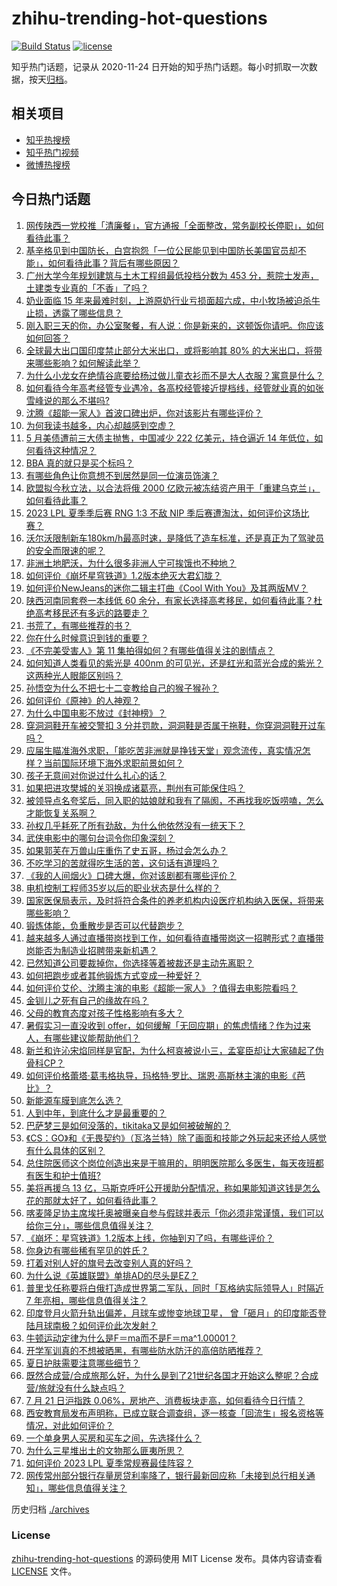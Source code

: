 # zhihu-trending-hot-questions

[![Build Status](https://github.com/justjavac/zhihu-trending-hot-questions/workflows/ci/badge.svg?branch=master)](https://github.com/justjavac/zhihu-trending-hot-questions/actions)
[![license](https://img.shields.io/github/license/justjavac/zhihu-trending-hot-questions)](https://github.com/justjavac/zhihu-trending-hot-questions/blob/master/LICENSE)

知乎热门话题，记录从 2020-11-24
日开始的知乎热门话题。每小时抓取一次数据，按天[归档](./archives)。

## 相关项目

- [知乎热搜榜](https://github.com/justjavac/zhihu-trending-top-search)
- [知乎热门视频](https://github.com/justjavac/zhihu-trending-hot-video)
- [微博热搜榜](https://github.com/justjavac/weibo-trending-hot-search)

## 今日热门话题

<!-- BEGIN -->
<!-- 最后更新时间 Sat Jul 22 2023 07:14:42 GMT+0800 (China Standard Time) -->

1. [网传陕西一党校推「清廉餐」，官方通报「全面整改，常务副校长停职」，如何看待此事？](https://www.zhihu.com/question/613233166)
1. [基辛格见到中国防长，白宫抱怨「一位公民能见到中国防长美国官员却不能」，如何看待此事？背后有哪些原因？](https://www.zhihu.com/question/613244435)
1. [广州大学今年规划建筑与土木工程组最低投档分数为 453 分，惹院士发声，土建类专业真的「不香」了吗？](https://www.zhihu.com/question/613089323)
1. [奶业面临 15 年来最难时刻，上游原奶行业亏损面超六成，中小牧场被迫杀牛止损，透露了哪些信息？](https://www.zhihu.com/question/612917865)
1. [刚入职三天的你，办公室聚餐，有人说：你是新来的，这顿饭你请吧。你应该如何回答？](https://www.zhihu.com/question/605188732)
1. [全球最大出口国印度禁止部分大米出口，或将影响其 80% 的大米出口，将带来哪些影响？如何解读此举？](https://www.zhihu.com/question/613245220)
1. [为什么小龙女在绝情谷底要给杨过做儿童衣衫而不是大人衣服？寓意是什么？](https://www.zhihu.com/question/608000704)
1. [如何看待今年高考经管专业遇冷，各高校经管接近提档线，经管就业真的如张雪峰说的那么不堪吗?](https://www.zhihu.com/question/613200765)
1. [沈腾《超能一家人》首波口碑出炉，你对该影片有哪些评价？](https://www.zhihu.com/question/612255699)
1. [为何我读书越多，内心却越感到空虚？](https://www.zhihu.com/question/608602775)
1. [5 月美债遭前三大债主抛售，中国减少 222 亿美元，持仓逼近 14 年低位，如何看待这种情况？](https://www.zhihu.com/question/612862145)
1. [BBA 真的就只是买个标吗？](https://www.zhihu.com/question/604019461)
1. [有哪些角色让你意想不到居然是同一位演员饰演？](https://www.zhihu.com/question/385014788)
1. [欧盟拟今秋立法，以合法将俄 2000 亿欧元被冻结资产用于「重建乌克兰」，如何看待此事？](https://www.zhihu.com/question/613271962)
1. [2023 LPL 夏季季后赛 RNG 1:3 不敌 NIP 季后赛遭淘汰，如何评价这场比赛？](https://www.zhihu.com/question/613288398)
1. [沃尔沃限制新车180km/h最高时速，是降低了造车标准，还是真正为了驾驶员的安全而限速的呢？](https://www.zhihu.com/question/561093811)
1. [非洲土地肥沃，为什么很多非洲人宁可挨饿也不种地？](https://www.zhihu.com/question/597063122)
1. [如何评价《崩坏星穹铁道》1.2版本绝灭大君幻胧？](https://www.zhihu.com/question/613172670)
1. [如何评价NewJeans的迷你二辑主打曲《Cool With You》及其两版MV？](https://www.zhihu.com/question/612446246)
1. [陕西河南同套卷一本线低 60 余分，有家长选择高考移民，如何看待此事？杜绝高考移民还有多远的路要走？](https://www.zhihu.com/question/613226779)
1. [书荒了，有哪些推荐的书？](https://www.zhihu.com/question/610949286)
1. [你在什么时候意识到钱的重要？](https://www.zhihu.com/question/611763875)
1. [《不完美受害人》第 11 集拍得如何？有哪些值得关注的剧情点？](https://www.zhihu.com/question/613290568)
1. [如何知道人类看见的紫光是 400nm 的可见光，还是红光和蓝光合成的紫光？这两种光人眼能区别吗？](https://www.zhihu.com/question/518894037)
1. [孙悟空为什么不把七十二变教给自己的猴子猴孙？](https://www.zhihu.com/question/603305444)
1. [如何评价《原神》的人神观？](https://www.zhihu.com/question/613031249)
1. [为什么中国电影不放过《封神榜》？](https://www.zhihu.com/question/611662713)
1. [穿洞洞鞋开车被交警扣 3 分并罚款，洞洞鞋是否属于拖鞋，你穿洞洞鞋开过车吗？](https://www.zhihu.com/question/613238115)
1. [应届生瞄准海外求职，「能吃苦非洲就是挣钱天堂」观念流传，真实情况怎样？当前国际环境下海外求职前景如何？](https://www.zhihu.com/question/612863092)
1. [孩子无意间对你说过什么扎心的话？](https://www.zhihu.com/question/613078839)
1. [如果把进攻樊城的关羽换成诸葛亮，荆州有可能保住吗？](https://www.zhihu.com/question/610675111)
1. [被领导点名夸奖后，同入职的姑娘就和我有了隔阂，不再找我吃饭唠嗑，怎么才能恢复关系啊？](https://www.zhihu.com/question/612078878)
1. [孙权几乎耗死了所有劲敌，为什么他依然没有一统天下？](https://www.zhihu.com/question/500275156)
1. [武侠电影中的哪句台词令你印象深刻？](https://www.zhihu.com/question/612492102)
1. [如果郭芙在万兽山庄重伤了史五哥，杨过会怎么办？](https://www.zhihu.com/question/613066012)
1. [不吃学习的苦就得吃生活的苦，这句话有道理吗？](https://www.zhihu.com/question/430586865)
1. [《我的人间烟火》口碑大爆，你对该剧都有哪些评价？](https://www.zhihu.com/question/610713305)
1. [电机控制工程师35岁以后的职业状态是什么样的？](https://www.zhihu.com/question/468759932)
1. [国家医保局表示，及时将符合条件的养老机构内设医疗机构纳入医保，将带来哪些影响？](https://www.zhihu.com/question/613291995)
1. [锻炼体能，负重散步是否可以代替跑步？](https://www.zhihu.com/question/612289924)
1. [越来越多人通过直播带岗找到工作，如何看待直播带岗这一招聘形式？直播带岗能否为制造业招聘带来新机遇？](https://www.zhihu.com/question/613273386)
1. [已然知道公司要裁掉你，你选择等着被裁还是主动先离职？](https://www.zhihu.com/question/612911173)
1. [如何把跑步或者其他锻炼方式变成一种爱好？](https://www.zhihu.com/question/610617093)
1. [如何评价艾伦、沈腾主演的电影《超能一家人》？值得去电影院看吗？](https://www.zhihu.com/question/613111759)
1. [金钏儿之死有自己的缘故在吗？](https://www.zhihu.com/question/612724516)
1. [父母的教育态度对孩子性格影响有多大？](https://www.zhihu.com/question/602928449)
1. [暑假实习一直没收到 offer，如何缓解「无回应期」的焦虑情绪？作为过来人，有哪些建议能帮助他们？](https://www.zhihu.com/question/611893837)
1. [新兰和许沁宋焰同样是官配，为什么柯哀被说小三，孟宴臣却让大家磕起了伪骨科CP？](https://www.zhihu.com/question/612054528)
1. [如何评价格蕾塔·葛韦格执导，玛格特·罗比、瑞恩·高斯林主演的电影《芭比》？](https://www.zhihu.com/question/613076486)
1. [新能源车膜到底怎么选？](https://www.zhihu.com/question/612065652)
1. [人到中年，到底什么才是最重要的？](https://www.zhihu.com/question/604130794)
1. [巴萨梦三是如何没落的，tikitaka又是如何被破解的？](https://www.zhihu.com/question/283701981)
1. [《CS：GO》和《无畏契约》（瓦洛兰特）除了画面和技能之外玩起来还给人感觉有什么具体的区别？](https://www.zhihu.com/question/454674801)
1. [总住院医师这个岗位创造出来是干嘛用的，明明医院那么多医生，每天夜班都有医生和护士值班?](https://www.zhihu.com/question/572521785)
1. [美将再援乌 13 亿，马斯克呼吁公开援助分配情况，称如果能知道这钱是怎么花的那就太好了，如何看待此事？](https://www.zhihu.com/question/613102171)
1. [喀麦隆足协主席埃托奥被曝亲自参与假球并表示「你必须非常谨慎，我们可以给你三分」，哪些信息值得关注？](https://www.zhihu.com/question/613254170)
1. [《崩坏：星穹铁道》1.2版本上线，你抽到刃了吗，有哪些评价？](https://www.zhihu.com/question/612903445)
1. [你身边有哪些稀有罕见的姓氏？](https://www.zhihu.com/question/426934549)
1. [打着对别人好的旗号去改变别人真的好吗？](https://www.zhihu.com/question/607553105)
1. [为什么说《英雄联盟》单排AD的尽头是EZ？](https://www.zhihu.com/question/611522975)
1. [普里戈任称要将白俄打造成世界第二军队，同时「瓦格纳实际领导人」时隔近 7 年亮相，哪些信息值得关注？](https://www.zhihu.com/question/613229197)
1. [印度登月火箭升轨出偏差，月球车或惨变地球卫星， 曾「砸月」的印度能否登陆月球南极？如何评价此次发射？](https://www.zhihu.com/question/613228016)
1. [牛顿运动定律为什么是F＝ma而不是F＝ma^1.00001？](https://www.zhihu.com/question/531643777)
1. [开学军训真的不想被晒黑，有哪些防水防汗的高倍防晒推荐？](https://www.zhihu.com/question/611532688)
1. [夏日护肤需要注意哪些细节？](https://www.zhihu.com/question/610415205)
1. [既然合成营/合成旅那么好，为什么是到了21世纪各国才开始这么整呢？合成营/旅就没有什么缺点吗？](https://www.zhihu.com/question/608889316)
1. [7 月 21 日沪指跌 0.06%，房地产、消费板块走高，如何看待今日行情？](https://www.zhihu.com/question/613118011)
1. [西安教育局发布声明称，已成立联合调查组，逐一核查「回流生」报名资格等情况，对此如何评价？](https://www.zhihu.com/question/613177972)
1. [一个单身男人买房和买车之间，先选择什么？](https://www.zhihu.com/question/612438923)
1. [为什么三星堆出土的文物那么匪夷所思？](https://www.zhihu.com/question/540226418)
1. [如何评价 2023 LPL 夏季常规赛最佳阵容？](https://www.zhihu.com/question/613266047)
1. [网传常州部分银行存量房贷利率降了，银行最新回应称「未接到总行相关通知」，哪些信息值得关注？](https://www.zhihu.com/question/613239593)

<!-- END -->

历史归档 [./archives](./archives)

### License

[zhihu-trending-hot-questions](https://github.com/justjavac/zhihu-trending-hot-questions)
的源码使用 MIT License 发布。具体内容请查看 [LICENSE](./LICENSE) 文件。
